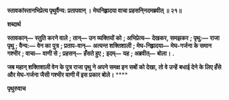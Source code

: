 **स्तावकांस्तानभिप्रेत्य पृथुर्वैन्य: प्रतापवान् ।** **मेघनिह्र्रादया वाचा प्रहसनि्नदमब्रवीत् ॥ २१॥** 

**शब्दार्थ** 

**स्तावकान्—** **स्तुति करने वाले** **; तान्—** **उन व्यक्तियों को** **; अभिप्रेत्य—** **देखकर, समझकर** **; पृथु:—** **राजा पृथु** **; वैन्य:—** **वेन का** **पुत्र** **; प्रताप-वान्—** **अत्यन्त शक्तिशाली** **; मेघ-निह्र्रादया—** **मेघ-गर्जना के समान गश्भीर** **; वाचा—** **वाणी से** **; प्रहसन्—** **हँसते हुए** **;** **इदम्—** **यह** **; अब्रवीत्—** **बोला।** **.** 

**जब महान् शक्तिशाली वेन के पुत्र राजा पृथु ने अपने समक्ष इन सबों को देखा, तो वे उन्हें** **बधाई देने के लिए हँसे और मेघ-गर्जना जैसी गश्भीर वाणी में इस प्रकार बोले।** **** 

**पृथुरुवाच** 